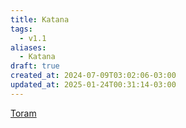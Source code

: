 ```yaml
---
title: Katana
tags:
  - v1.1
aliases:
  - Katana
draft: true
created_at: 2024-07-09T03:02:06-03:00
updated_at: 2025-01-24T00:31:14-03:00
---
```


[Toram](content/entrada/2024/07/26/Toram.md)
